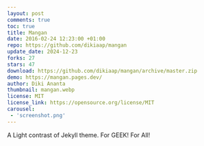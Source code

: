 ```yaml
---
layout: post
comments: true
toc: true
title: Mangan
date: 2016-02-24 12:23:00 +01:00
repo: https://github.com/dikiaap/mangan
update_date: 2024-12-23
forks: 27
stars: 47
download: https://github.com/dikiaap/mangan/archive/master.zip
demo: https://mangan.pages.dev/
author: Diki Ananta
thumbnail: mangan.webp
license: MIT
license_link: https://opensource.org/license/MIT
carousel:
 - 'screenshot.png'
---
```


A Light contrast of Jekyll theme. For GEEK! For All!
